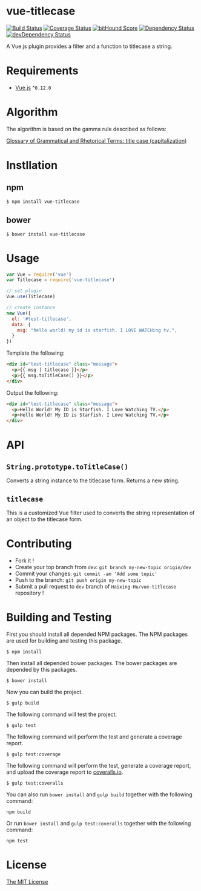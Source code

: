# vue-titlecase

[![Build Status](https://circleci.com/gh/Haixing-Hu/vue-titlecase/tree/master.svg?style=shield)](https://circleci.com/gh/Haixing-Hu/vue-titlecase/tree/master)
[![Coverage Status](https://coveralls.io/repos/Haixing-Hu/vue-titlecase/badge.svg?branch=master&service=github)](https://coveralls.io/github/Haixing-Hu/vue-titlecase?branch=master)
[![bitHound Score](https://www.bithound.io/github/Haixing-Hu/vue-titlecase/badges/score.svg)](https://www.bithound.io/github/Haixing-Hu/vue-titlecase)
[![Dependency Status](https://david-dm.org/Haixing-Hu/vue-titlecase.svg)](https://david-dm.org/Haixing-Hu/vue-titlecase)
[![devDependency Status](https://david-dm.org/Haixing-Hu/vue-titlecase/dev-status.svg)](https://david-dm.org/Haixing-Hu/vue-titlecase#info=devDependencies)

A Vue.js plugin provides a filter and a function to titlecase a string.

# Requirements
- [Vue.js](https://github.com/yyx990803/vue) ^`0.12.0`

# Algorithm

The algorithm is based on the gamma rule described as follows:

[Glossary of Grammatical and Rhetorical Terms: title case (capitalization)](http://grammar.about.com/od/tz/g/Title-Case.htm)

# Instllation

## npm

```shell
$ npm install vue-titlecase
```

## bower

```shell
$ bower install vue-titlecase
```

# Usage

```javascript
var Vue = require('vue')
var Titlecase = require('vue-titlecase')

// set plugin
Vue.use(Titlecase)

// create instance
new Vue({
  el: '#test-titlecase',
  data: {
    msg: "hello world! my id is starfish. I LOVE WATCHing tv.",
  }
})
```

Template the following:

```html
<div id="test-titlecase" class="message">
  <p>{{ msg | titlecase }}</p>
  <p>{{ msg.toTitleCase() }}</p>
</div>
```

Output the following:

```html
<div id="test-titlecase" class="message">
  <p>Hello World! My ID is Starfish. I Love Watching TV.</p>
  <p>Hello World! My ID is Starfish. I Love Watching TV.</p>
</div>
```

# API

## `String.prototype.toTitleCase()`

Converts a string instance to the titlecase form. Returns a new string.

## `titlecase`

This is a customized Vue filter used to converts the string representation of
an object to the titlecase form.

# Contributing
- Fork it !
- Create your top branch from `dev`: `git branch my-new-topic origin/dev`
- Commit your changes: `git commit -am 'Add some topic'`
- Push to the branch: `git push origin my-new-topic`
- Submit a pull request to `dev` branch of `Haixing-Hu/vue-titlecase` repository !

# Building and Testing

First you should install all depended NPM packages. The NPM packages are used
for building and testing this package.

```shell
$ npm install
```

Then install all depended bower packages. The bower packages are depended by
this packages.

```shell
$ bower install
```

Now you can build the project.
```shell
$ gulp build
```

The following command will test the project.
```shell
$ gulp test
```

The following command will perform the test and generate a coverage report.
```shell
$ gulp test:coverage
```

The following command will perform the test, generate a coverage report, and
upload the coverage report to [coveralls.io](https://coveralls.io/).
```shell
$ gulp test:coveralls
```

You can also run `bower install` and `gulp build` together with the following
command:
```shell
npm build
```

Or run `bower install` and `gulp test:coveralls` together with the following
command:
```shell
npm test
```

# License

[The MIT License](http://opensource.org/licenses/MIT)
